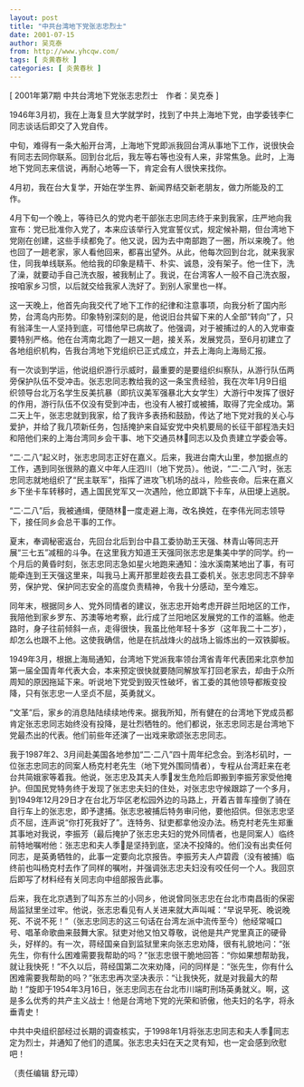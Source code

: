```yaml
---
layout: post
title: "中共台湾地下党张志忠烈士"
date: 2001-07-15
author: 吴克泰
from: http://www.yhcqw.com/
tags: [ 炎黄春秋 ]
categories: [ 炎黄春秋 ]
---
```



[ 2001年第7期 中共台湾地下党张志忠烈士　作者：吴克泰 ]

1946年3月初，我在上海复旦大学就学时，找到了中共上海地下党，由学委钱李仁同志谈话后即交了入党自传。


中旬，难得有一条大船开台湾，上海地下党即派我回台湾从事地下工作，说很快会有同志去同你联系。回到台北后，我左等右等也没有人来，非常焦急。此时，上海地下党同志来信说，再耐心地等一下，肯定会有人很快来找你。

4月初，我在台大复学，开始在学生界、新闻界结交新老朋友，做力所能及的工作。


4月下旬一个晚上，等待已久的党内老干部张志忠同志终于来到我家，庄严地向我宣布：党已批准你入党了，本来应该举行入党宣誓仪式，规定候补期，但台湾地下党刚在创建，这些手续都免了。他又说，因为去中南部跑了一圈，所以来晚了。他也回了一趟老家，家人看他回来，都喜出望外。从此，他每次回到台北，就来我家住，同我单线联系。他给我的印象是精干、朴实、诚恳，没有架子。他一住下，洗了澡，就要动手自己洗衣服，被我制止了。我说，在台湾客人一般不自己洗衣服，按咱家乡习惯，以后就交给我家人洗好了。到别人家里也一样。


这一天晚上，他首先向我交代了地下工作的纪律和注意事项，向我分析了国内形势，台湾岛内形势。印象特别深刻的是，他说旧台共留下来的人全部“转向”了，只有翁泽生一人坚持到底，可惜他早已病故了。他强调，对于被捕过的人的入党审查要特别严格。他在台湾南北跑了一趟又一趟，接关系，发展党员，至6月初建立了各地组织机构，告我台湾地下党组织已正式成立，并去上海向上海局汇报。


有一次谈到学运，他说组织游行示威时，最重要的是要组织纠察队，从游行队伍两旁保护队伍不受冲击。张志忠同志教给我的这一条宝贵经验，我在次年1月9日组织领导台北万名学生反美抗暴（即抗议美军强暴北大女学生）大游行中发挥了很好的作用，游行队伍不仅没有受到冲击，也没有人被打或被捕，取得了完全成功。第二天上午，张志忠就到我家，给了我许多表扬和鼓励，传达了地下党对我的关心与爱护，并给了我几项新任务，包括掩护来自延安党中央机要局的长征干部程浩夫妇和陪他们来的上海台湾同乡会干事、地下交通员林同志以及负责建立学委会等。


“二·二八”起义时，张志忠同志正好在嘉义。后来，我进台南大山里，参加据点的工作，遇到同张很熟的嘉义中年人庄泗川（地下党员）。他说，“二·二八”时，张志忠同志就地组织了“民主联军”，指挥了进攻飞机场的战斗，险些丧命。后来在嘉义乡下坐卡车转移时，遇上国民党军又一次遇险，他立即跳下卡车，从田埂上逃脱。

“二·二八”后，我被通缉，便随林一度走避上海，改名换姓，在李伟光同志领导下，接任同乡会总干事的工作。


夏末，奉调秘密返台，先回台北后到台中县工委协助王天强、林青山等同志开展“三七五”减租的斗争。在这里我方知道王天强同张志忠是集美中学的同学。约一个月后的黄昏时刻，张志忠同志急如星火地跑来通知：浊水溪南某地出了事，有可能牵连到王天强这里来，叫我马上离开那里趁夜去县工委机关。张志忠同志不辞辛劳，保护党、保护同志安全的高度负责精神，令我十分感动，至今难忘。


同年末，根据同乡人、党外同情者的建议，张志忠开始考虑开辟兰阳地区的工作，我陪他到家乡罗东、苏澳等地考察，此行成了兰阳地区发展党的工作的滥觞。他走路时，身子往前倾斜一点，走得很快，我虽比他年轻十多岁（这年我二十二岁），却怎么也跟不上他。这使我确信，他是在抗战烽火的战场上锻炼出的一双铁脚板。


1949年3月，根据上海局通知，台湾地下党派我率领台湾省青年代表团来北京参加第一届全国青年代表大会，本来预定很快就要随同解放军打回老家去，却由于众所周知的原因拖延下来。听说地下党受到毁灭性破坏，省工委的其他领导都叛变投降，只有张志忠一人坚贞不屈，英勇就义。


“文革”后，家乡的消息陆陆续续地传来。据我所知，所有健在的台湾地下党成员都肯定张志忠同志始终没有投降，是壮烈牺牲的。他们都说，张志忠同志是台湾地下党最杰出的代表。他们前些年还演了一出戏来歌颂张志忠同志。


我于1987年2、3月间赴美国各地参加“二·二八”四十周年纪念会。到洛杉矶时，一位张志忠同志的同案人杨克村老先生（地下党外围同情者），专程从台湾赶来在老台共简娥家等着我。他说，张志忠及其夫人季发生危险后即搬到李振芳家受他掩护。但国民党特务终于发现了张志忠夫妇的住处，对张志忠守候跟踪了一个多月，到1949年12月29日才在台北万华区老松园外边的马路上，开着吉普车撞倒了骑在自行车上的张志忠，即予逮捕。张志忠被捕后特务审问他，要他招供。但张志忠坚贞不屈，连声说“你打死我好了”。连特务、狱吏都拿他没办法。杨克村老先生郑重其事地对我说，李振芳（最后掩护了张志忠夫妇的党外同情者，也是同案人）临终前特地嘱咐他：张志忠和夫人季是坚持到底，坚决不投降的。他们没有出卖任何同志，是英勇牺牲的，此事一定要向北京报告。李振芳夫人卢碧霞（没有被捕）临终前也叫杨克村去作了同样的嘱咐，并强调张志忠夫妇没有咬任何一个人。我回京后即写了材料经有关同志向中组部报告此事。


后来，我在北京遇到了叫苏东兰的小同乡，他说曾同张志忠在台北市南昌街的保密局监狱里坐过牢。他说，张志忠看见有人关进来就大声叫喊：“早说早死、晚说晚死、不说不死！”（张志忠同志的这三句话在台湾左派中流传至今）他经常喊口号、唱革命歌曲来鼓舞大家。狱吏对他又怕又尊敬，说他是共产党里真正的硬骨头，好样的。有一次，蒋经国亲自到监狱里来向张志忠劝降，很有礼貌地问：“张先生，你有什么困难需要我帮助的吗？”张志忠很干脆地回答：“你如果想帮助我，就让我快死！”不久以后，蒋经国第二次来劝降，问的同样是：“张先生，你有什么困难需要我帮助的吗？”张志忠再次坚决表示：“让我快死，就是对我最大的帮助！”旋即于1954年3月16日，张志忠同志在台北市川端町刑场英勇就义。啊，这是多么优秀的共产主义战士！他是台湾地下党的光荣和骄傲，他夫妇的名字，将永垂青史！

中共中央组织部经过长期的调查核实，于1998年1月将张志忠同志和夫人季同志定为烈士，并通知了他们的遗属。张志忠夫妇在天之灵有知，也一定会感到欣慰吧！

（责任编辑 舒元璋）


